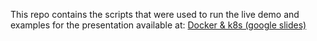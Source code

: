 This repo contains the scripts that were used to run the live demo and
examples for the presentation available at:
[Docker & k8s (google slides)](https://docs.google.com/presentation/d/1O2qmYUwLD-EsBQOo2xSvL47Vv4HkY9NYTFcMMXrC7Yo/edit?usp=sharing)
